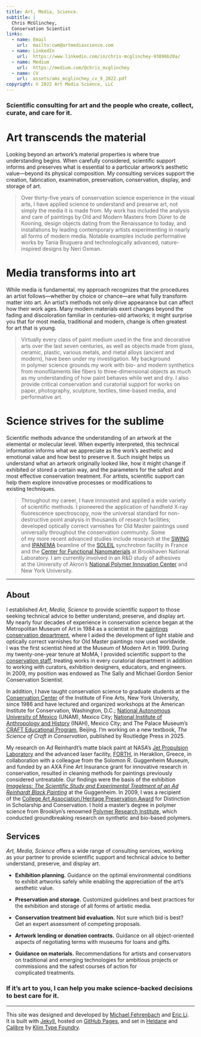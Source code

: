 ```yaml
---
title: Art, Media, Science.
subtitle: |
  Chris McGlinchey,
  Conservation Scientist
links:
  - name: Email
    url:  mailto:cwm@artmediascience.com
  - name: LinkedIn
    url:  https://www.linkedin.com/in/chris-mcglinchey-93896b20a/
  - name: Medium
    url:  https://medium.com/@chris_mcglinchey
  - name: CV
    url:  assets/ams_mcglinchey_cv_9_2022.pdf
copyright: © 2022 Art Media Science, LLC
---
```




### Scientific consulting for art and the people who create, collect, curate, and care for it.



# Art transcends the material

Looking beyond an artwork’s material properties is where true understanding begins. When carefully considered, scientific support informs and preserves what is essential to a particular artwork’s aesthetic value—beyond its physical composition. My consulting services support the creation, fabrication, examination, preservation, conservation, display, and storage of art.

> Over thirty-five years of conservation science experience in the visual arts, I have applied science to understand and preserve art, not simply the media it is made from. My work has included the analysis and care of paintings by Old and Modern Masters from Dürer to de Kooning, design objects dating from the Renaissance to today, and installations by leading contemporary artists experimenting in nearly all forms of modern media. Notable examples include performative works by Tania Bruguera and technologically advanced, nature-inspired designs by Neri Oxman.



# Media transforms into art

While media is fundamental, my approach recognizes that the procedures an artist follows—whether by choice or chance—are what fully transform matter into art. An artist’s methods not only drive appearance but can affect how their work ages. Many modern materials exert changes beyond the fading and discoloration familiar in centuries-old artworks; it might surprise you that for most media, traditional and modern, change is often greatest for art that is young.

> Virtually every class of paint medium used in the fine and decorative arts over the last seven centuries, as well as objects made from glass, ceramic, plastic, various metals, and metal alloys (ancient and modern), have been under my investigation. My background in polymer science grounds my work with bio- and modern synthetics from monofilaments like fibers to three-dimensional objects as much as my understanding of how paint behaves while wet and dry. I also provide critical conservation and curatorial support for works on paper, photography, sculpture, textiles, time-based media, and performative art.



# Science strives for the sublime

Scientific methods advance the understanding of an artwork at the elemental or molecular level. When expertly interpreted, this technical information informs what we appreciate as the work’s aesthetic and emotional value and how best to preserve it. Such insight helps us understand what an artwork originally looked like, how it might change if exhibited or stored a certain way, and the parameters for the safest and most effective conservation treatment. For artists, scientific support can help them explore innovative processes or modifications to existing techniques.

> Throughout my career, I have innovated and applied a wide variety of scientific methods. I pioneered the application of handheld X-ray fluorescence spectroscopy, now the universal standard for non-destructive point analysis in thousands of research facilities; developed optically correct varnishes for Old Master paintings used universally throughout the conservation community. Some of my more recent advanced studies include research at the [SWING](https://www.synchrotron-soleil.fr/en/beamlines/swing) and [IPANEMA](http://www.iperionch.eu/soleil-ipanema/) beamline of the [SOLEIL](https://www.synchrotron-soleil.fr/en) synchrotron facility in France and the [Center for Functional Nanomaterials](https://www.bnl.gov/cfn/) at Brookhaven National Laboratory. I am currently involved in an R&D study of adhesives at the University of Akron’s [National Polymer Innovation Center](https://www.uakron.edu/npic/) and New York University.



----------------



## About

I established *Art, Media, Science* to provide scientific support to those seeking technical advice to better understand, preserve, and display art. My nearly four decades of experience in conservation science began at the Metropolitan Museum of Art in 1984 as a scientist in the [paintings conservation department](https://www.metmuseum.org/about-the-met/conservation-and-scientific-research/paintings-conservation), where I aided the development of light stable and optically correct varnishes for Old Master paintings now used worldwide. I was the first scientist hired at the Museum of Modern Art in 1999. During my twenty-one-year tenure at MoMA, I provided scientific support to the [conservation staff](https://www.moma.org/collection/about/conservation/), treating works in every curatorial department in addition to working with curators, exhibition designers, educators, and engineers. In 2009, my position was endowed as The Sally and Michael Gordon Senior Conservation Scientist.

In addition, I have taught conservation science to graduate students at the [Conservation Center](https://ifa.nyu.edu/conservation/index.htm) of the Institute of Fine Arts, New York University, since 1986 and have lectured and organized workshops at the American Institute for Conservation, Washington, D.C.; [National Autonomous University of Mexico](http://www.esteticas.unam.mx/instituto) (UNAM), Mexico City; [National Institute of Anthropology and History](https://www.encrym.edu.mx/#/AcercaDe/Presentacion) (INAH), Mexico City; and The Palace Museum’s [CRAFT Educational Program](https://www.wmf.org/project/craft-educational-program), Beijing. I’m working on a new textbook, *The Science of Craft in Conservation*, published by Routledge Press in 2025.

My research on Ad Reinhardt’s matte black paint at NASA’s [Jet Propulsion Laboratory](https://www.jpl.nasa.gov/who-we-are) and the advanced laser facility, [FORTH](https://www.iesl.forth.gr/en/research/photonics-heritage-science), in Heraklion, Greece, in collaboration with a colleague from the Solomon R. Guggenheim Museum, and funded by an AXA Fine Art Insurance grant for innovative research in conservation, resulted in cleaning methods for paintings previously considered untreatable. Our findings were the basis of the exhibition *[Imageless: The Scientific Study and Experimental Treatment of an Ad Reinhardt Black Painting](https://www.guggenheim.org/exhibition/imageless)* at the Guggenheim. In 2009, I was a recipient of the [College Art Association / Heritage Preservation Award](https://www.collegeart.org/programs/awards/conservation) for Distinction in Scholarship and Conservation. I hold a master’s degree in polymer science from Brooklyn’s renowned [Polymer Research Institute](https://www.acs.org/content/acs/en/education/whatischemistry/landmarks/polymerresearchinstitute.html), which conducted groundbreaking research on synthetic and bio-based polymers.



## Services

*Art, Media, Science* offers a wide range of consulting services, working as your partner to provide scientific support and technical advice to better understand, preserve, and display art.

* **Exhibition planning.** Guidance on the optimal environmental conditions to exhibit artworks safely while enabling the appreciation of the art’s aesthetic value.

* **Preservation and storage.** Customized guidelines and best practices for the exhibition and storage of all forms of artistic media.

* **Conservation treatment bid evaluation.** Not sure which bid is best? Get an expert assessment of competing proposals.

* **Artwork lending or donation contracts.** Guidance on all object-oriented aspects of negotiating terms with museums for loans and gifts.

* **Guidance on materials.** Recommendations for artists and conservators on traditional and emerging technologies for ambitious projects or commissions and the safest courses of action for complicated treatments.



### If it’s art to you, I can help you make science-backed decisions to best care for it.



---



This site was designed and developed by [Michael Fehrenbach](https://michaelfehrenbach.com) and [Eric Li](https://eric.young.li). It is built with [Jekyll](https://jekyllrb.com), hosted on [GitHub Pages](https://pages.github.com), and set in [Heldane](https://klim.co.nz/blog/heldane-design-information/) and [Calibre](https://klim.co.nz/blog/metric-and-calibre-design-information/) by [Klim Type Foundry](https://klim.co.nz).
